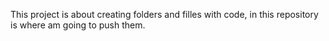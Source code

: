 This project is about creating folders and filles with code, in this repository is where am going to push them.